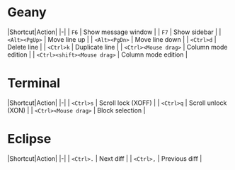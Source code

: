 # Geany
|Shortcut|Action|
|-|
| `F6`							| Show message window |
| `F7`							| Show sidebar |
| `<Alt><PgUp>`					| Move line up |
| `<Alt><PgDn>`					| Move line down |
| `<Ctrl>d`						| Delete line |
| `<Ctrl>k`						| Duplicate line |
| `<Ctrl><Mouse drag>`			| Column mode edition |
| `<Ctrl><shift><Mouse drag>`	| Column mode edition |

# Terminal
|Shortcut|Action|
|-|
| `<Ctrl>s`						| Scroll lock (XOFF) |
| `<Ctrl>q`						| Scroll unlock (XON) |
| `<Ctrl><Mouse drag>`			| Block selection |

# Eclipse
|Shortcut|Action|
|-|
| `<Ctrl>.`						| Next diff |
| `<Ctrl>,`						| Previous diff |
